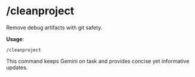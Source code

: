 
# /cleanproject

Remove debug artifacts with git safety.

**Usage**:
```
/cleanproject
```

This command keeps Gemini on task and provides concise yet informative updates.
